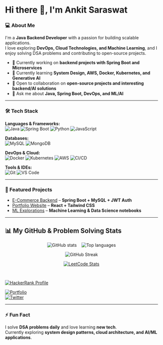 
# Hi there 👋, I'm Ankit Saraswat

### 💻 About  Me
I'm a **Java Backend Developer** with a passion for building scalable applications.  
I love exploring **DevOps, Cloud Technologies, and Machine Learning**, and I enjoy solving DSA problems and contributing to open-source projects.  

- 🔭 Currently working on **backend projects with Spring Boot and Microservices**  
- 🌱 Currently learning **System Design, AWS, Docker, Kubernetes, and Generative AI**  
- 👯 Open to collaboration on **open-source projects and interesting backend/AI solutions**  
- 💬 Ask me about **Java, Spring Boot, DevOps, and ML/AI**  

---

### 🛠️ Tech Stack
**Languages & Frameworks:**  
![Java](https://img.shields.io/badge/Java-ED8B00?logo=openjdk&logoColor=white) 
![Spring Boot](https://img.shields.io/badge/SpringBoot-6DB33F?logo=springboot&logoColor=white) 
![Python](https://img.shields.io/badge/Python-3776AB?logo=python&logoColor=white) 
![JavaScript](https://img.shields.io/badge/JavaScript-F7DF1E?logo=javascript&logoColor=black)  

**Databases:**  
![MySQL](https://img.shields.io/badge/MySQL-4479A1?logo=mysql&logoColor=white) 
![MongoDB](https://img.shields.io/badge/MongoDB-47A248?logo=mongodb&logoColor=white)  

**DevOps & Cloud:**  
![Docker](https://img.shields.io/badge/Docker-2496ED?logo=docker&logoColor=white) 
![Kubernetes](https://img.shields.io/badge/Kubernetes-326CE5?logo=kubernetes&logoColor=white) 
![AWS](https://img.shields.io/badge/AWS-232F3E?logo=amazon-aws&logoColor=white) 
![CI/CD](https://img.shields.io/badge/GitHub_Actions-2088FF?logo=github-actions&logoColor=white)  

**Tools & IDEs:**  
![Git](https://img.shields.io/badge/Git-F05032?logo=git&logoColor=white) 
![VS Code](https://img.shields.io/badge/VSCode-007ACC?logo=visual-studio-code&logoColor=white)  

---

### 🚀 Featured Projects
- [E-Commerce Backend](https://github.com/yourusername/ecommerce-backend) – **Spring Boot + MySQL + JWT Auth**  
- [Portfolio Website](https://github.com/yourusername/portfolio) – **React + Tailwind CSS**  
- [ML Explorations](https://github.com/yourusername/ml-notebooks) – **Machine Learning & Data Science notebooks**  

---
## 📊 My GitHub & Problem Solving Stats

<p align="center">
  <!-- GitHub stats -->
  <img src="https://github-readme-stats.vercel.app/api?username=ankitsaraswat&show_icons=true&theme=tokyonight" alt="GitHub stats" />
  &nbsp;&nbsp;
  <!-- Top languages: hide C so Java appears as top language -->
  <img src="https://github-readme-stats.vercel.app/api/top-langs/?username=ankitsaraswat&layout=compact&theme=tokyonight&langs_count=6&hide=c" alt="Top languages" />
</p>

<p align="center">
  <!-- GitHub Streak -->
  <img src="https://streak-stats.demolab.com/?user=ankitsaraswat&theme=tokyonight" alt="GitHub Streak" />
</p>

<p align="center">
  <!-- Dynamic LeetCode stats (third-party service) -->
  <a href="https://leetcode.com/Ankit1947Saraswat" target="_blank" rel="noopener">
    <img src="https://leetcode-badge.vercel.app/api?username=Ankit1947Saraswat" alt="LeetCode Stats" />
  </a>

  &nbsp;&nbsp;

  <!-- HackerRank profile badge (links to your HackerRank profile) -->
  <a href="https://www.hackerrank.com/ankit1256sarasw1" target="_blank" rel="noopener">
    <img src="https://img.shields.io/badge/HackerRank-ankit1256sarasw1-2EC866?logo=hackerrank&logoColor=white" alt="HackerRank Profile" />
  </a>
</p>

[![Portfolio](https://img.shields.io/badge/Portfolio-000000?logo=github&logoColor=white)](https://yourwebsite.com)  
[![Twitter](https://img.shields.io/badge/Twitter-1DA1F2?logo=twitter&logoColor=white)](https://twitter.com/yourusername)  

---

### ⚡ Fun Fact
I solve **DSA problems daily** and love learning **new tech**.  
Currently exploring **system design patterns, cloud architecture, and AI/ML applications**.  

